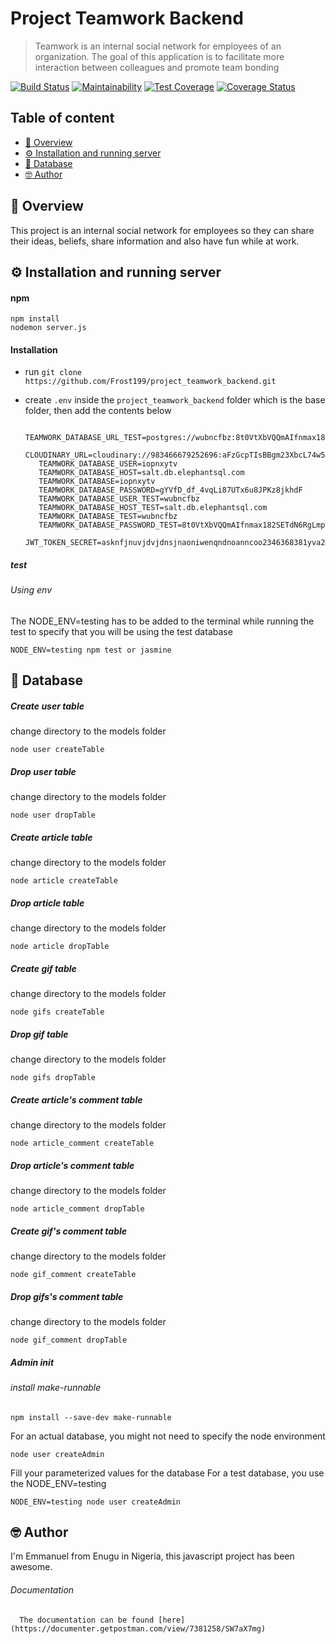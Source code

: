 # Project Teamwork Backend

> Teamwork is an internal social network for employees of an organization. 
>The goal of this application is to facilitate more interaction between colleagues and promote team bonding

[![Build Status](https://travis-ci.com/Frost199/project_teamwork_backend.svg?branch=master)](https://travis-ci.com/Frost199/project_teamwork_backend)
[![Maintainability](https://api.codeclimate.com/v1/badges/9bf927dbed10efc5a5d5/maintainability)](https://codeclimate.com/github/Frost199/project_teamwork_backend/maintainability)
[![Test Coverage](https://api.codeclimate.com/v1/badges/9bf927dbed10efc5a5d5/test_coverage)](https://codeclimate.com/github/Frost199/project_teamwork_backend/test_coverage)
[![Coverage Status](https://coveralls.io/repos/github/Frost199/project_teamwork_backend/badge.svg?branch=master)](https://coveralls.io/github/Frost199/project_teamwork_backend?branch=master)

## Table of content
-   [:notebook_with_decorative_cover: Overview](#notebook_with_decorative_cover-overview)
-   [:gear: Installation and running server](#gear-installation-and-running-server)
-   [:key: Database](#key-database)
-   [:nerd_face: Author](#nerd_face-author)

## :notebook_with_decorative_cover: Overview

This project is an internal social network for employees so they can share their ideas, beliefs, share information
and also have fun while at work.

## :gear: Installation and running server

#### npm
    npm install
    nodemon server.js
    
#### Installation
* run   ```git clone https://github.com/Frost199/project_teamwork_backend.git``` 
* create ```.env``` inside the ```project_teamwork_backend``` folder which is the base folder, then add the contents
below
        
   ```TEAMWORK_DATABASE_URL=postgres://iopnxytv:gYVfD_df_4vqLi87UTx6u8JPKz8jkhdF@salt.db.elephantsql.com:5432/iopnxytv
      TEAMWORK_DATABASE_URL_TEST=postgres://wubncfbz:8t0VtXbVQQmAIfnmax182SETdN6RgLmp@salt.db.elephantsql.com:5432/wubncfbz
      CLOUDINARY_URL=cloudinary://983466679252696:aFzGcpTIsBBgm23XbcL74w5EOGY@manny/
      TEAMWORK_DATABASE_USER=iopnxytv
      TEAMWORK_DATABASE_HOST=salt.db.elephantsql.com
      TEAMWORK_DATABASE=iopnxytv
      TEAMWORK_DATABASE_PASSWORD=gYVfD_df_4vqLi87UTx6u8JPKz8jkhdF
      TEAMWORK_DATABASE_USER_TEST=wubncfbz
      TEAMWORK_DATABASE_HOST_TEST=salt.db.elephantsql.com
      TEAMWORK_DATABASE_TEST=wubncfbz
      TEAMWORK_DATABASE_PASSWORD_TEST=8t0VtXbVQQmAIfnmax182SETdN6RgLmp
      JWT_TOKEN_SECRET=asknfjnuvjdvjdnsjnaoniwenqndnoanncoo2346368381yva2f5c815c03053b089ace56bc6b4e57704d23ebff7e0a+a837995fc8f531be1835f76cc1087c922a4c9d197b4d4cafc6c
  ```
    
##### test
###### Using env
The NODE_ENV=testing has to be added to the terminal while running the test to specify
that you will be using the test database
    
    NODE_ENV=testing npm test or jasmine

## :key: Database
##### Create user table
change directory to the models folder
    
    node user createTable
##### Drop user table
change directory to the models folder
    
    node user dropTable
    

##### Create article table
change directory to the models folder
    
    node article createTable
##### Drop article table
change directory to the models folder
    
    node article dropTable

##### Create gif table
change directory to the models folder
    
    node gifs createTable
##### Drop gif table
change directory to the models folder
    
    node gifs dropTable

##### Create article's comment table
change directory to the models folder
    
    node article_comment createTable
##### Drop article's comment table
change directory to the models folder
    
    node article_comment dropTable
    
    
##### Create gif's comment table
change directory to the models folder
    
    node gif_comment createTable
##### Drop gifs's comment table
change directory to the models folder
    
    node gif_comment dropTable

##### Admin init
###### install make-runnable
    npm install --save-dev make-runnable
For an actual database, you might not need to specify the node environment

    node user createAdmin
Fill your parameterized values for the database
For a test database, you use the NODE_ENV=testing
    
    NODE_ENV=testing node user createAdmin

## :nerd_face: Author
I'm Emmanuel from Enugu in Nigeria, this javascript project has been awesome.

###### Documentation
      The documentation can be found [here](https://documenter.getpostman.com/view/7381258/SW7aX7mg)
